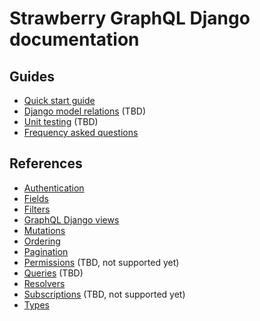 # Strawberry GraphQL Django documentation

## Guides

* [Quick start guide](guides/quick-start.md)
* [Django model relations](guides/relationships.md) (TBD)
* [Unit testing](guides/unit-testing.md) (TBD)
* [Frequency asked questions](faq.md)


## References

* [Authentication](references/authentication.md)
* [Fields](references/fields.md)
* [Filters](references/filters.md)
* [GraphQL Django views](references/views.md)
* [Mutations](references/mutations.md)
* [Ordering](references/ordering.md)
* [Pagination](references/pagination.md)
* [Permissions](references/permissions.md) (TBD, not supported yet)
* [Queries](references/queries.md) (TBD)
* [Resolvers](references/resolvers.md)
* [Subscriptions](references/subscriptions.md) (TBD, not supported yet)
* [Types](references/types.md)

